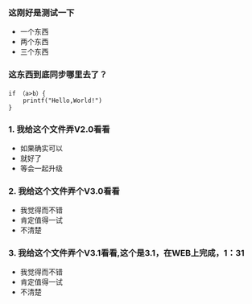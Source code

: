 ### 这刚好是测试一下

- 一个东西
- 两个东西
- 三个东西

### 这东西到底同步哪里去了？

	if （a>b）{
		printf("Hello,World!")
	}
	
### 1. 我给这个文件弄V2.0看看

- 如果确实可以
- 就好了
- 等会一起升级

### 2. 我给这个文件弄个V3.0看看

+ 我觉得而不错
+ 肯定值得一试
+ 不清楚

### 3. 我给这个文件弄个V3.1看看,这个是3.1，在WEB上完成，1：31

- 我觉得而不错
- 肯定值得一试
- 不清楚
